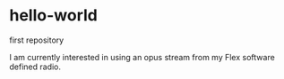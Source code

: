 # hello-world
first repository

I am currently interested in using an opus stream from my Flex software defined radio.
